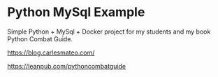 # Python MySql Example
Simple Python + MySql + Docker project for my students and my book Python Combat Guide.

https://blog.carlesmateo.com/

https://leanpub.com/pythoncombatguide



